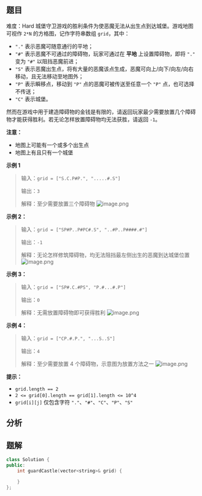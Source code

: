 
## 题目
难度：Hard
城堡守卫游戏的胜利条件为使恶魔无法从出生点到达城堡。游戏地图可视作 `2*N` 的方格图，记作字符串数组 `grid`，其中：
- `"."` 表示恶魔可随意通行的平地；
- `"#"` 表示恶魔不可通过的障碍物，玩家可通过在 **平地** 上设置障碍物，即将  `"."` 变为 `"#"` 以阻挡恶魔前进；
- `"S"` 表示恶魔出生点，将有大量的恶魔该点生成，恶魔可向上/向下/向左/向右移动，且无法移动至地图外；
- `"P"` 表示瞬移点，移动到 `"P"` 点的恶魔可被传送至任意一个 `"P"` 点，也可选择不传送；
- `"C"` 表示城堡。

然而在游戏中用于建造障碍物的金钱是有限的，请返回玩家最少需要放置几个障碍物才能获得胜利。若无论怎样放置障碍物均无法获胜，请返回 `-1`。

**注意：**
- 地图上可能有一个或多个出生点
- 地图上有且只有一个城堡

**示例 1**
>输入：`grid = ["S.C.P#P.", ".....#.S"]`
>
>输出：`3`
>
>解释：至少需要放置三个障碍物
![image.png](https://pic.leetcode-cn.com/1614828255-uuNdNJ-image.png)


**示例 2：**
>输入：`grid = ["SP#P..P#PC#.S", "..#P..P####.#"]`
>
>输出：`-1`
>
>解释：无论怎样修筑障碍物，均无法阻挡最左侧出生的恶魔到达城堡位置
![image.png](https://pic.leetcode-cn.com/1614828208-oFlpVs-image.png)

**示例 3：**
>输入：`grid = ["SP#.C.#PS", "P.#...#.P"]`
>
>输出：`0`
>
>解释：无需放置障碍物即可获得胜利
![image.png](https://pic.leetcode-cn.com/1614828242-oveClu-image.png)

**示例 4：**
>输入：`grid = ["CP.#.P.", "...S..S"]`
>
>输出：`4`
>
>解释：至少需要放置 4 个障碍物，示意图为放置方法之一
![image.png](https://pic.leetcode-cn.com/1614828218-sIAYkb-image.png)


**提示：**
- `grid.length == 2`
- `2 <= grid[0].length == grid[1].length <= 10^4`
- `grid[i][j]` 仅包含字符 `"."`、`"#"`、`"C"`、`"P"`、`"S"`

## 分析

## 题解
```cpp
class Solution {
public:
    int guardCastle(vector<string>& grid) {

    }
};
```